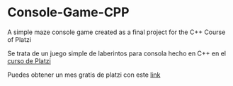 # Console-Game-CPP
A simple maze console game created as a final project for the C++ Course of Platzi

Se trata de un juego simple de laberintos para consola hecho en C++ en el [curso de Platzi](https://platzi.com/cursos/c-plus-plus/)

Puedes obtener un mes gratis de platzi con este [link](https://platzi.com/r/mirandajosee/)
